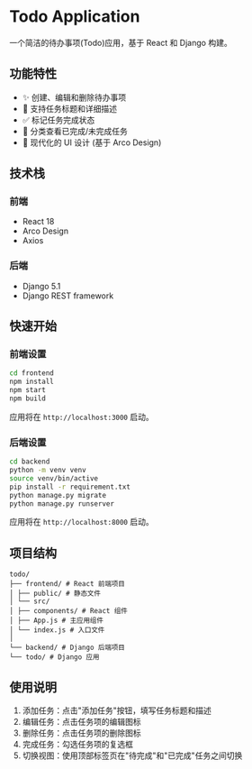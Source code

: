 # Todo Application

一个简洁的待办事项(Todo)应用，基于 React 和 Django 构建。

## 功能特性

- ✨ 创建、编辑和删除待办事项
- 📝 支持任务标题和详细描述
- ✅ 标记任务完成状态
- 🔄 分类查看已完成/未完成任务
- 💅 现代化的 UI 设计 (基于 Arco Design)

## 技术栈

### 前端
- React 18
- Arco Design
- Axios

### 后端
- Django 5.1
- Django REST framework

## 快速开始

### 前端设置

```bash
cd frontend
npm install
npm start
npm build
```

应用将在 `http://localhost:3000` 启动。

### 后端设置

```bash
cd backend
python -m venv venv
source venv/bin/active
pip install -r requirement.txt
python manage.py migrate
python manage.py runserver
```

应用将在 `http://localhost:8000` 启动。

## 项目结构

```
todo/
├── frontend/ # React 前端项目
│ ├── public/ # 静态文件
│ └── src/
│ ├── components/ # React 组件
│ ├── App.js # 主应用组件
│ └── index.js # 入口文件
│
└── backend/ # Django 后端项目
└── todo/ # Django 应用
```

## 使用说明

1. 添加任务：点击"添加任务"按钮，填写任务标题和描述
2. 编辑任务：点击任务项的编辑图标
3. 删除任务：点击任务项的删除图标
4. 完成任务：勾选任务项的复选框
5. 切换视图：使用顶部标签页在"待完成"和"已完成"任务之间切换